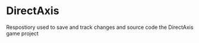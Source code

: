 # DirectAxis
Respostiory used to save and track changes and source code the DirectAxis game project

